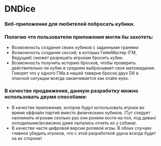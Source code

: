 # DNDice
### Веб-приложение для любителей побросать кубики.

### Полагаю что пользователи приложения могли бы захотеть:
- Возможность создания своих кубиков с заданными гранями
- Возможность создания сессий, в которых ГеймМастер (ГМ, Ведущий) сможет разрешать игрокам бросить кубик.
- Возможность получить историю бросков, чтобы проверить действительно ли кубик в среднем выбрасывает свое матожидание.
Говорят что у одного ГМа в нашей таверне бросок двух D6 в опасной ситуации всегда заканчивается как snake eyes.

### В качестве продвижения, данную разработку можно использовать двумя способами: 
- В качестве приложения, которое будут использовать игроки во время оффлайн партий вместо физическиих
кубиков. (Тут следует напомнить игрокам сколько раз они роняли кости на пол, под диван/холодильник/возможно даже пытались отнять их у собаки).
- В качестве части цифровой версии ролевой игры.
В обоих случаях главное убедить игроков, что с этой разработкой удача всегда будет на их стороне!
